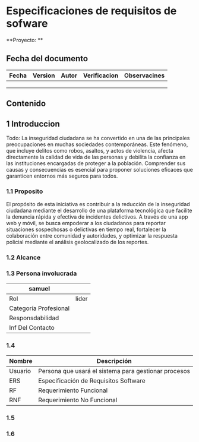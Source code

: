 # Especificaciones de requisitos de sofware
 
**Proyecto: **
 
## Fecha del documento
| Fecha  | Version  | Autor  | Verificacion  | Observacines  |
|---|---|---|---|---|
|   |   |   |   |   |
|   |   |   |   |   |
|   |   |   |   |   |
## Contenido
 
## 1 Introduccion
 
Todo: La inseguridad ciudadana se ha convertido en una de las principales preocupaciones en muchas sociedades contemporáneas. Este fenómeno, que incluye delitos como robos, asaltos, y actos de violencia, afecta directamente la calidad de vida de las personas y debilita la confianza en las instituciones encargadas de proteger a la población. Comprender sus causas y consecuencias es esencial para proponer soluciones eficaces que garanticen entornos más seguros para todos.
 
### 1.1 Proposito
El propósito de esta iniciativa es contribuir a la reducción de la inseguridad ciudadana mediante el desarrollo de una plataforma tecnológica que facilite la denuncia rápida y efectiva de incidentes delictivos. A través de una app web y móvil, se busca empoderar a los ciudadanos para reportar situaciones sospechosas o delictivas en tiempo real, fortalecer la colaboración entre comunidad y autoridades, y optimizar la respuesta policial mediante el análisis geolocalizado de los reportes.
 
 
 
### 1.2 Alcance
 
### 1.3 Persona involucrada
 
| samuel                 |                                                   |
|------------------------|----------------------------------------------------------------|
| Rol                    |   lider                                           |
| Categoría Profesional  |                                                   |
| Responsdabilidad       |                                                   |
| Inf Del Contacto       |                                                   |
 
### 1.4
 
| Nombre  | Descripción                                          |
|---------|------------------------------------------------------|
| Usuario | Persona que usará el sistema para gestionar procesos |
| ERS     | Especificación de Requisitos Software                |
| RF      | Requerimiento Funcional                              |
| RNF     | Requerimiento No Funcional                           |
 
### 1.5
### 1.6
